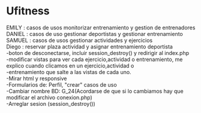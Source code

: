 # Ufitness
EMILY : casos de usos monitorizar entrenamiento y gestion de entrenadores </br>
DANIEL : casos de uso gestionar deportistas y gestionar entrenamiento </br>
SAMUEL : casos de usos gestionar actividades y ejercicios </br>
Diego : reservar plaza actividad y asignar entrenamiento deportista </br>
-boton de desconectarse, incluir session_destroy() y redirigir al index.php  </br>
-modificar vistas para ver cada ejercicio,actividad o entrenamiento, me explico cuando clicamos en un ejercicio,actividad o </br> -entrenamiento que salte a las vistas de cada uno.  </br>
-Mirar html y responsive </br>
-Formularios de: Perfil, "crear" casos de uso  </br>
-Cambiar nombre BD: G_24(Acordarse de que si lo cambiamos hay que modificar el archivo conexion.php)  </br>
-Arreglar sesion  (session_destroy())
